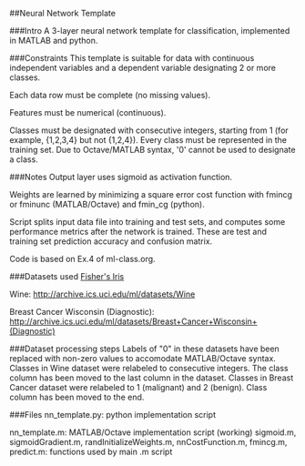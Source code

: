 ##Neural Network Template


###Intro
A 3-layer neural network template for classification, implemented in MATLAB and python.

###Constraints
This template is suitable for data with continuous independent variables and a dependent variable designating 2 or more classes.

Each data row must be complete (no missing values).

Features must be numerical (continuous).	

Classes must be designated with consecutive integers, starting from 1 (for example, {1,2,3,4} but not {1,2,4}). 
Every class must be represented in the training set.
Due to Octave/MATLAB syntax, '0' cannot be used to designate a class.

###Notes
Output layer uses sigmoid as activation function.

Weights are learned by minimizing a square error cost function with fmincg or fminunc (MATLAB/Octave) and fmin_cg (python).

Script splits input data file into training and test sets, and computes some performance metrics after the network is trained. These are test and training set prediction accuracy and confusion matrix.

Code is based on Ex.4 of ml-class.org.

###Datasets used
[Fisher's Iris](http://archive.ics.uci.edu/ml/datasets/Iris "Iris")

Wine: http://archive.ics.uci.edu/ml/datasets/Wine

Breast Cancer Wisconsin (Diagnostic): http://archive.ics.uci.edu/ml/datasets/Breast+Cancer+Wisconsin+(Diagnostic)

###Dataset processing steps 
Labels of "0" in these datasets have been replaced with non-zero values to accomodate MATLAB/Octave syntax.
Classes in Wine dataset were relabeled to consecutive integers. The class column has been moved to the last column in the dataset.
Classes in Breast Cancer dataset were relabeled to 1 (malignant) and 2 (benign). Class column has been moved to the end.

###Files
nn_template.py: python implementation script

nn_template.m: MATLAB/Octave implementation script (working)
sigmoid.m, sigmoidGradient.m, randInitializeWeights.m, nnCostFunction.m, fmincg.m, predict.m: functions used by main .m script
